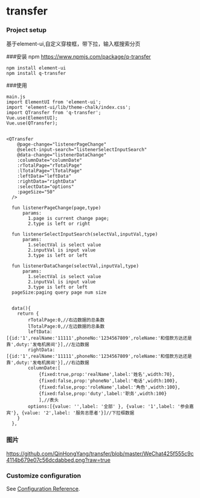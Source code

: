 # transfer

### Project setup
基于element-ui,自定义穿梭框，带下拉，输入框搜索分页

###安装
npm https://www.npmjs.com/package/q-transfer
```
npm install element-ui
npm install q-transfer
```
###使用
```
main.js
import ElementUI from 'element-ui';
import 'element-ui/lib/theme-chalk/index.css';
import QTransfer from 'q-transfer';
Vue.use(ElementUI);
Vue.use(QTransfer);


<QTransfer
    @page-change="listenerPageChange"
    @select-input-search="listenerSelectInputSearch"
    @data-change="listenerDataChange"
    :columnDate="columnDate"
    :rTotalPage="rTotalPage"
    :lTotalPage="lTotalPage"
    :leftData="leftData"
    :rightData="rightData"
    :selectData="options"
    :pageSize="50"
  />

  fun listenerPageChange(page,type)
      params:
        1.page is current change page;
        2.type is left or right

  fun listenerSelectInputSearch(selectVal,inputVal,type)
      params:
        1.selectVal is select value
        2.inputVal is input value
        3.type is left or left

  fun listenerDataChange(selectVal,inputVal,type)
      params:
        1.selectVal is select value
        2.inputVal is input value
        3.type is left or left
  pageSize:paging query page num size


  data(){
    return {
        rTotalPage:0,//右边数据的总条数
        lTotalPage:0,//左边数据的总条数
        leftData:[{id:'1',realName:'11111',phoneNo:'1234567809',roleName:'和借款方达还是靠',duty:'发电机房间'}],//左边数据
        rightData:[{id:'1',realName:'11111',phoneNo:'1234567809',roleName:'和借款方达还是靠',duty:'发电机房间'}],//右边数据
        columnDate:[
            {fixed:true,prop:'realName',label:'姓名',width:70},
            {fixed:false,prop:'phoneNo',label:'电话',width:100},
            {fixed:false,prop:'roleName',label:'角色',width:100},
            {fixed:false,prop:'duty',label:'职务',width:100}
            ],//表头
        options:[{value: '',label: '全部' }, {value: '1',label: '参会嘉宾'}, {value: '2',label: '服务志愿者'}]//下拉框数据
    }
  },
```
### 图片
https://github.com/QinHongYang/transfer/blob/master/WeChat425f555c9c4114b679e07c56dcdabbed.png?raw=true

### Customize configuration
See [Configuration Reference](https://cli.vuejs.org/config/).
